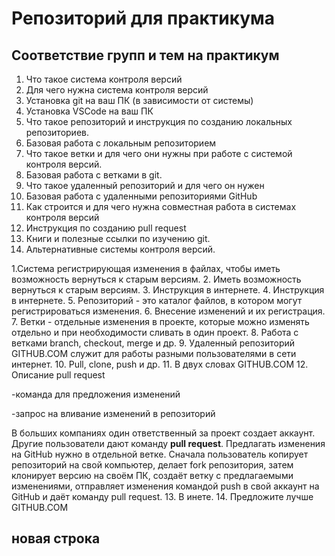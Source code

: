 # Репозиторий для практикума

## Соответствие групп и тем на практикум

1. Что такое система контроля версий
2. Для чего нужна система контроля версий
3. Установка git на ваш ПК (в зависимости от системы)
4. Установка VSCode на ваш ПК
5. Что такое репозиторий и инструкция по созданию локальных репозиториев.
6. Базовая работа с локальным репозиторием
7. Что такое ветки и для чего они нужны при работе с системой контроля версий.
8. Базовая работа с ветками в git.
9. Что такое удаленный репозиторий и для чего он нужен
10. Базовая работа с удаленными репозиториями GitHub
11. Как строится и для чего нужна совместная работа в системах контроля версий
12. Инструкция по созданию pull request
13. Книги и полезные ссылки по изучению git.
14. Альтернативные системы контроля версий.

1.Система регистрирующая изменения в файлах, чтобы иметь возможность вернуться к старым версиям.
2. Иметь возможность вернуться к старым версиям.
3. Инструкция в интернете.
4. Инструкция в интернете.
5. Репозиторий - это каталог файлов, в котором могут регистрироваться изменения.
6. Внесение изменений и их регистрация.
7. Ветки - отдельные изменения в проекте, которые можно изменять отдельно и при необходимости сливать в один проект.
8. Работа с ветками branch, checkout, merge и др.
9. Удаленный репозиторий GITHUB.COM служит для работы разными пользователями в сети интернет.
10. Pull, clone, push и др.
11. В двух словах GITHUB.COM
12. Описание pull request

-команда для предложения изменений

-запрос на вливание изменений в репозиторий

В больших компаниях один ответственный за проект создает аккаунт. Другие пользователи дают команду **pull request**. Предлагать изменения на GitHub нужно в отдельной ветке.
Сначала пользователь копирует репозиторий на свой компьютер, делает fork репозитория, затем клонирует версию на своём ПК, создаёт ветку с предлагаемыми изменениями, отправляет изменения командой push в свой аккаунт на GitHub и даёт команду pull request.
13. В инете.
14. Предложите лучше GITHUB.COM

## новая строка